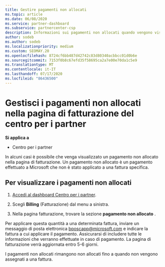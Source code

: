 ```yaml
---
title: Gestire pagamenti non allocati
ms.topic: article
ms.date: 06/08/2020
ms.service: partner-dashboard
ms.subservice: partnercenter-csp
description: Informazioni sui pagamenti non allocati quando vengono visualizzati nella pagina di fatturazione del centro per i partner. Informazioni su come applicarle alle fatture.
author: sodeb
ms.author: sodeb
ms.localizationpriority: medium
ms.custom: SEOMAY.20
ms.openlocfilehash: 8724cf6bb487d42742c83d80340acbbcc01d0b6e
ms.sourcegitcommit: 7153f0b8c67efd35f58695ca2a7e00e70da1c5e9
ms.translationtype: MT
ms.contentlocale: it-IT
ms.lasthandoff: 07/17/2020
ms.locfileid: "86436500"
---
```

# <a name="manage-unallocated-payments-on-your-partner-center-billing-page"></a>Gestisci i pagamenti non allocati nella pagina di fatturazione del centro per i partner

**Si applica a**

- Centro per i partner

In alcuni casi è possibile che venga visualizzato un pagamento non allocato nella pagina di fatturazione. Un pagamento non allocato è un pagamento effettuato a Microsoft che non è stato applicato a una fattura specifica.

## <a name="to-view-your-unallocated-payments"></a>Per visualizzare i pagamenti non allocati

1. [Accedi al dashboard Centro per i partner](https://partner.microsoft.com/dashboard/home).

2. Scegli **Billing** (Fatturazione) dal menu a sinistra.

3. Nella pagina fatturazione, trovare la sezione **pagamento non allocato** . 

Per applicare questa quantità a una determinata fattura, inviare un messaggio di posta elettronica bposcapp@microsoft.com e indicare la fattura a cui applicare il pagamento. Assicurarsi di includere tutte le informazioni che verranno effettuate in caso di pagamento. La pagina di fatturazione verrà aggiornata entro 5-6 giorni. 

I pagamenti non allocati rimangono non allocati fino a quando non vengono assegnati a una fattura. 
